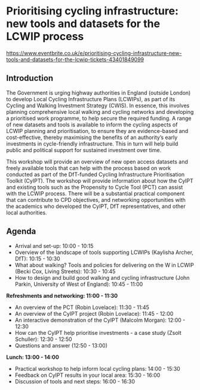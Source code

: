 # Prioritising cycling infrastructure: new tools and datasets for the LCWIP process

https://www.eventbrite.co.uk/e/prioritising-cycling-infrastructure-new-tools-and-datasets-for-the-lcwip-tickets-43401849099

## Introduction

The Government is urging highway authorities in England (outside London) to develop Local Cycling Infrastructure Plans (LCWIPs), as part of its Cycling and Walking Investment Strategy (CWIS).
In essence, this involves planning comprehensive local walking and cycling networks and developing a prioritised work programme, to help secure the required funding. A range of new datasets and tools is available to inform the cycling aspects of LCWIP planning and prioritisation, to ensure they are evidence-based and cost-effective, thereby maximising the benefits of an authority’s early investments in cycle-friendly infrastructure.  This in turn will help build public and political support for sustained investment over time.

This workshop will provide an overview of new open access datasets and freely available tools that can help with the process based on work conducted as part of the DfT-funded Cycling Infrastructure Prioritisation Toolkit (CyIPT).
The workshop will provide information about how the CyIPT and existing tools such as the Propensity to Cycle Tool (PCT) can assist with the LCWIP process.
There will be a substantial practical component that can contribute to CPD objectives, and networking opportunities with the academics who developed the CyIPT, DfT representatives, and other local authorities.

## Agenda

- Arrival and set-up: 10:00 - 10:15
- Overview of the landscape of tools supporting LCWIPs (Kaylisha Archer, DfT): 10:15 - 10:30
- What about walking? Tools and policies for delivering on the W in LCWIP (Becki Cox, Living Streets): 10:30 - 10:45 
- How to design and build good walking and cycling infrastructure (John Parkin, University of West of England): 10:45 - 11:00

**Refreshments and networking: 11:00 - 11:30**

- An overview of the PCT (Robin Lovelace): 11:30 - 11:45
- An overview of the CyIPT project (Robin Lovelace): 11:45 - 12:00
- An interactive demonstration of the CyIPT (Malcolm Morgan): 12:00 - 12:30
- How can the CyIPT help prioritise investments - a case study (Zsolt Schuller): 12:30 - 12:50
- Questions and answer (12:50 - 13:00)

**Lunch: 13:00 - 14:00**

- Practical workshop to help inform local cycling plans: 14:00 - 15:30
- Feedback on CyIPT results in your local area: 15:30 - 16:00
- Discussion of tools and next steps: 16:00 - 16:30

